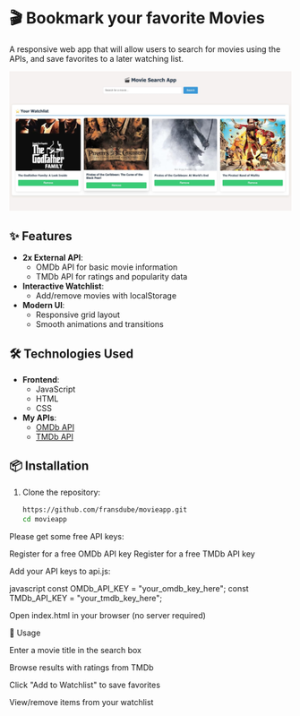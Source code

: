 # 🎬 Bookmark your favorite Movies

A responsive web app that will allow users to search for movies using the APIs, and save favorites to a later watching list.

![App Screenshot](screenshot.jpg)

## ✨ Features

- **2x External API**:
  - OMDb API for basic movie information
  - TMDb API for ratings and popularity data
- **Interactive Watchlist**:
  - Add/remove movies with localStorage
- **Modern UI**:
  - Responsive grid layout
  - Smooth animations and transitions

## 🛠 Technologies Used

- **Frontend**:
  - JavaScript
  - HTML
  - CSS
- **My APIs**:
  - [OMDb API](http://www.omdbapi.com/)
  - [TMDb API](https://www.themoviedb.org/)

## 📦 Installation

1. Clone the repository:
   ```bash
   https://github.com/fransdube/movieapp.git
   cd movieapp
   
Please get some free API keys:

Register for a free OMDb API key
Register for a free TMDb API key

Add your API keys to api.js:

javascript
const OMDb_API_KEY = "your_omdb_key_here";
const TMDb_API_KEY = "your_tmdb_key_here";

Open index.html in your browser (no server required)

🚀 Usage

Enter a movie title in the search box

Browse results with ratings from TMDb

Click "Add to Watchlist" to save favorites

View/remove items from your watchlist
